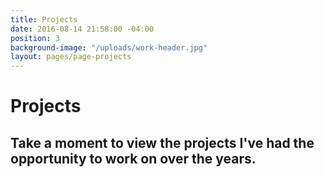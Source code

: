 ```yaml
---
title: Projects
date: 2016-08-14 21:58:00 -04:00
position: 3
background-image: "/uploads/work-header.jpg"
layout: pages/page-projects
---
```


# Projects   

## Take a moment to view the projects I've had the opportunity to work on over the years.